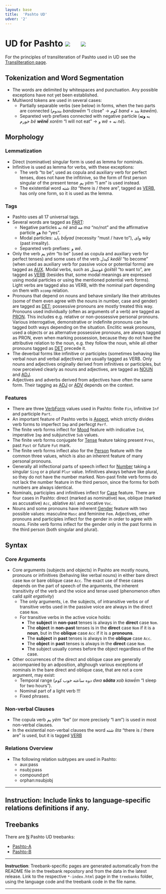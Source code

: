 ```yaml
---
layout: base
title:  'Pashto UD'
udver: '2'
---
```


# UD for Pashto <span class="flagspan"><img class="flag" src="../../flags/svg/AF.svg" /></span> <span class="flagspan" style="padding-left:1em"><img class="flag" src="../../flags/svg/PK.svg" /></span>

For the principles of transliteration of Pashto used in UD see the [Transliteration page](transliteration.html).

## Tokenization and Word Segmentation

* The words are delimited by whitespaces and punctuation. Any possible exceptions have not yet been established.
* Multiword tokens are used in several cases:
  * Partially separable verbs (see below) in forms, when the two parts are connected (بندوم _bandawë́m_ “I close” → کوم _band_ + بند _kawë́m_).
  * Separeted verb prefixes connected with negative particle (به **ونه** خورم _bë **wënë́** xorëm_ “I will not eat” → و _wë_ + نه _në_).

## Morphology

### Lemmatization

* Direct (nominative) singular form is used as lemma for nominals.
* Infinitive is used as lemma for verbs, with these exceptions:
  * The verb “to be”, used as copula and auxiliary verb for perfect tenses, does not have the infitinive, so the form of first person singular of the present tense یم _yëm_ “I am” is used instead.
  * The existential word شته _šta_ “there is / there are”, tagged as [VERB](), has only one form, so it is used as the lemma.

### Tags

* Pashto uses all 17 universal tags.
* Several words are tagged as [PART]():
  * Negative particles نه _në_ and مه _ma_ “no/not” and the affirmative particle هو _ho_ “yes”.
  * Modal particles: باید _bấyad_ (necessity “must / have to”), وای wây (past irreality).
  * Separeted verb prefixes: و _wë_.
* Only the verb یم _yëm_ “to be” (used as copula and auxiliary verb for perfect tenses) and some uses of the verb کېدل _kedë́l_ “to become” (when used as auxiliary verb for passive voice or potential forms) are tagged as [AUX](). Modal verbs, such as غوښتل _ġox̌të́l_ “to want to”, are tagged as [VERB]() (besides that, some modal meanings are expressed using modal particles or using the mentioned potential verb forms). Light verbs are tagged also as VERB, with the nominal part depending on them with `xcomp` relation.
* Pronouns that depend on nouns and behave similarly like their attributes (some of them even agree with the nouns in number, case and gender) are tagged as [DET](); possessive pronouns are mostly treated this way. Pronouns used individually (often as arguments of a verb) are tagged as [PRON](). This includes e.g. relative or non-possessive personal pronouns. Various interrogative, demonstrative or indefinite pronouns can be tagged both ways depending on the situation. Enclitic weak pronouns, used a objects or as alternative possessive pronouns, are always tagged as PRON, even when marking possession, because they do not have the attributive relation to the noun, e.g. they follow the noun, while all other pronouns tagged as [DET]() precede it.
* The deverbal forms like infinitive or participles (sometimes behaving like verbal noun and verbal adjectives) are usually tagged as VERB. Only nouns and adjectives originally derived from infinitives or participles, but now perceived clearly as nouns and adjectives, are tagged as [NOUN]() and [ADJ]().
* Adjectives and adverbs derived from adjectives have often the same form. Their tagging as [ADJ]() or [ADV]() depends on the context.

### Features

* There are three [VerbForm]() values used in Pashto: finite `Fin`, infinitive `Inf` and participle `Part`.
* An important feature of Pashto verbs is [Aspect](), which strictly divides verb forms to imperfect `Imp` and perfecgt `Perf`.
* The finite verb forms inflect for [Mood]() feature with indicative `Ind`, imperative `Imp` and subjunctive `Sub` values.
* The finite verb forms conjugate for [Tense]() feature taking present `Pres`, past `Past` or future `Fut` mark.
* The finite verb forms inflect also for the [Person]() feature with the common three values, which is also an inherent feature of many personal pronouns.
* Generally all inlfectional parts of speech inflect for [Number]() taking a singular `Sing` or a plural `Plur` value. Infinitives always behave like plural, so they do not have the number marked. Non-past finite verb forms do not lack the number feature in the third person, since the forms for both numbers are always identical.
* Nominals, participles and infinitives inflect for [Case]() feature. There are four cases in Pashto: direct (marked as nominative) `Nom`, oblique (marked as accusative) `Acc`, ablative `Abl` and vocative `Voc`.
* Nouns and some pronouns have inherent [Gender]() feature with two possible values: masculine `Masc` and feminine `Fem`. Adjectives, other pronouns and participles inflect for the gender in order to agree with nouns. Finite verb forms inflect for the gender only in the past forms in the third person (both singular and plural).
  
## Syntax

### Core Arguments
* Core arguments (subjects and objects) in Pashto are mostly nouns, pronouns or infinitives (behaving like verbal nouns) in either bare direct case `Nom` or bare oblique case `Acc`. The exact use of these cases depends on the part of speech of the arguments, the inherent transitivity of the verb and the voice and tense used (phenomenon often calld _split ergativity_)
  * The only arguments, i.e. the subjects, of intransitive verbs or of transitive verbs used in the passive voice are always in the direct case `Nom`.
  * For transitive verbs in the active voice holds:
    * The **subject** in **non-past** tenses is always in the **direct** case `Nom`.
    * The **object** in **non-past** tenses is in the **direct** case `Nom` if it is a **noun**, but in the **oblique** case `Acc` if it is a **pronouns**.
    * The **subject** in **past** tenses is always in the **oblique** case `Acc`.
    * The **object** in **past** tenses is always in the **direct** case `Nom`.
    * The subject usually comes before the object regardless of the case.
* Other occurrences of the direct and oblique case are generally accompanied by an adposition, altghough various exceptions of nominals in the bare direct and oblique case, that are not a core argument, may exist:
  * Temporal range (دوه ساعته خوب کوم _dwa **sâáta** xob kawë́m_ “I sleep for two hours”).
  * Nominal part of a light verb !!!
  * Fixed phrases.

### Non-verbal Clauses
* The copula verb یم _yëm_ “be” (or more precisely “I am”) is used in most non-verbal clauses.
* In the existential non-verbal clauses the word شته _šta_ “there is / there are” is used, but it is tagged [VERB]()

### Relations Overview
* The following relation subtypes are used in Pashto:
  * aux:pass
  * nsubj:pass
  * compound:prt
  * orphan:nsubjobj

---
**Instruction**: Include links to language-specific relations definitions if any.
---

## Treebanks

There are [N](../treebanks/ps-comparison.html) Pashto UD treebanks:

  * [Pashto-A](../treebanks/ps_a/index.html)
  * [Pashto-B](../treebanks/ps_b/index.html)

---
**Instruction**: Treebank-specific pages are generated automatically from the README file in the treebank repository and
from the data in the latest release. Link to the respective `*-index.html` page in the `treebanks` folder, using the language code
and the treebank code in the file name.

---

